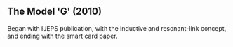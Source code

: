 ## The Model 'G' (2010)

Began with IJEPS publication, with the inductive and resonant-link concept, and ending with the smart card paper.